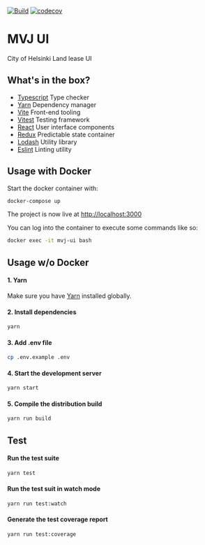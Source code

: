 [![Build](https://github.com/City-of-Helsinki/mvj-ui/workflows/Node.js%20CI/badge.svg)](https://github.com/City-of-Helsinki/mvj-ui/actions)
[![codecov](https://codecov.io/gh/City-of-Helsinki/mvj-ui/branch/master/graph/badge.svg)](https://codecov.io/gh/City-of-Helsinki/mvj-ui)



# MVJ UI
City of Helsinki Land lease UI


## What's in the box?

- [Typescript](https://www.typescriptlang.org/) Type checker
- [Yarn](https://yarnpkg.com/) Dependency manager
- [Vite](https://vitejs.dev/) Front-end tooling
- [Vitest](https://vitest.dev/) Testing framework
- [React](https://facebook.github.io/react/) User interface components
- [Redux](http://redux.js.org/) Predictable state container
- [Lodash](https://lodash.com/) Utility library
- [Eslint](http://eslint.org/) Linting utility

## Usage with Docker

Start the docker container with:

```bash
docker-compose up
```

The project is now live at [http://localhost:3000](http://localhost:3000)

You can log into the container to execute some commands like so:

```bash
docker exec -it mvj-ui bash
```

## Usage w/o Docker


#### 1. Yarn
Make sure you have [Yarn](https://yarnpkg.com/en/docs/install) installed globally.

#### 2. Install dependencies

```bash
yarn
```

#### 3. Add .env file

```bash
cp .env.example .env
```

#### 4. Start the development server

```bash
yarn start
```

#### 5. Compile the distribution build

```bash
yarn run build
```
## Test

#### Run the test suite

```bash
yarn test
```

#### Run the test suit in watch mode

```bash
yarn run test:watch
```

#### Generate the test coverage report

```bash
yarn run test:coverage
```
